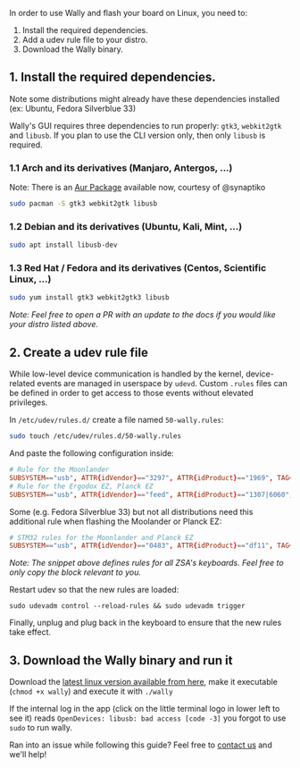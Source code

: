 In order to use Wally and flash your board on Linux, you need to:

1. Install the required dependencies.
2. Add a udev rule file to your distro.
3. Download the Wally binary.

## 1. Install the required dependencies.

Note some distributions might already have these dependencies installed (ex: Ubuntu, Fedora Silverblue 33)

Wally's GUI requires three dependencies to run properly: `gtk3`, `webkit2gtk` and `libusb`.
If you plan to use the CLI version only, then only `libusb` is required.

### 1.1 Arch and its derivatives (Manjaro, Antergos, ...)
Note: There is an [Aur Package](https://aur.archlinux.org/packages/zsa-wally/) available now, courtesy of @synaptiko
```bash
sudo pacman -S gtk3 webkit2gtk libusb
```

### 1.2 Debian and its derivatives (Ubuntu, Kali, Mint, ...)
```bash
sudo apt install libusb-dev
```

### 1.3 Red Hat / Fedora and its derivatives (Centos, Scientific Linux, ...)
```bash
sudo yum install gtk3 webkit2gtk3 libusb
```

_Note: Feel free to open a PR with an update to the docs if you would like your distro listed above._

## 2. Create a udev rule file
While low-level device communication is handled by the kernel, device-related events are managed in userspace by `udevd`. Custom `.rules` files can be defined in order to get access to those events without elevated privileges.

In `/etc/udev/rules.d/` create a file named `50-wally.rules`:
```bash
sudo touch /etc/udev/rules.d/50-wally.rules
```

And paste the following configuration inside:

```conf
# Rule for the Moonlander
SUBSYSTEM=="usb", ATTR{idVendor}=="3297", ATTR{idProduct}=="1969", TAG+="uaccess", TAG+="udev-acl"
# Rule for the Ergodox EZ, Planck EZ
SUBSYSTEM=="usb", ATTR{idVendor}=="feed", ATTR{idProduct}=="1307|6060", TAG+="uaccess", TAG+="udev-acl"
```

Some (e.g. Fedora Silverblue 33) but not all distributions need this additional rule when flashing the Moolander or Planck EZ:

```conf
# STM32 rules for the Moonlander and Planck EZ
SUBSYSTEM=="usb", ATTR{idVendor}=="0483", ATTR{idProduct}=="df11", TAG+="uaccess", TAG+="udev-acl"
```

_Note: The snippet above defines rules for all ZSA's keyboards. Feel free to only copy the block relevant to you._

Restart udev so that the new rules are loaded:

`sudo udevadm control --reload-rules && sudo udevadm trigger`

Finally, unplug and plug back in the keyboard to ensure that the new rules take effect.

## 3. Download the Wally binary and run it

Download the [latest linux version available from here](https://configure.ergodox-ez.com/wally/linux), make it executable (`chmod +x wally`) and execute it with `./wally`

If the internal log in the app (click on the little terminal logo in lower left to see it) reads `OpenDevices: libusb: bad access [code -3]` you forgot to use `sudo` to run wally.

Ran into an issue while following this guide? Feel free to [contact us](mailto:contact@ergodox-ez.com) and we'll help!